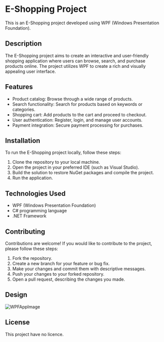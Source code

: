 # E-Shopping Project

This is an E-Shopping project developed using WPF (Windows Presentation Foundation).

## Description

The E-Shopping project aims to create an interactive and user-friendly shopping application where users can browse, search, and purchase products online. The project utilizes WPF to create a rich and visually appealing user interface.

## Features

- Product catalog: Browse through a wide range of products.
- Search functionality: Search for products based on keywords or categories.
- Shopping cart: Add products to the cart and proceed to checkout.
- User authentication: Register, login, and manage user accounts.
- Payment integration: Secure payment processing for purchases.

## Installation

To run the E-Shopping project locally, follow these steps:

1. Clone the repository to your local machine.
2. Open the project in your preferred IDE (such as Visual Studio).
3. Build the solution to restore NuGet packages and compile the project.
4. Run the application.

## Technologies Used

- WPF (Windows Presentation Foundation)
- C# programming language
- .NET Framework

## Contributing

Contributions are welcome! If you would like to contribute to the project, please follow these steps:

1. Fork the repository.
2. Create a new branch for your feature or bug fix.
3. Make your changes and commit them with descriptive messages.
4. Push your changes to your forked repository.
5. Open a pull request, describing the changes you made.

## Design 
![WPFAppImage](https://github.com/Teocelik/E-Shopping/assets/118806293/5b316f12-778c-4ce2-9a08-06f12650793a)


## License

This project have no licence.
